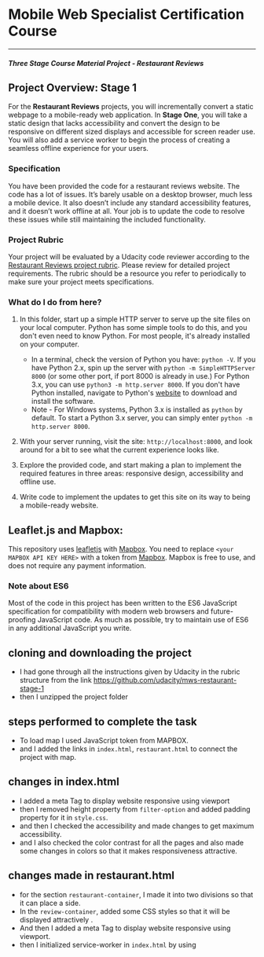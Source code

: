 # Mobile Web Specialist Certification Course

* * *

#### _Three Stage Course Material Project - Restaurant Reviews_

## Project Overview: Stage 1

For the **Restaurant Reviews** projects, you will incrementally convert a static webpage to a mobile-ready web application. In **Stage One**, you will take a static design that lacks accessibility and convert the design to be responsive on different sized displays and accessible for screen reader use. You will also add a service worker to begin the process of creating a seamless offline experience for your users.

### Specification

You have been provided the code for a restaurant reviews website. The code has a lot of issues. It’s barely usable on a desktop browser, much less a mobile device. It also doesn’t include any standard accessibility features, and it doesn’t work offline at all. Your job is to update the code to resolve these issues while still maintaining the included functionality.

### Project Rubric

Your project will be evaluated by a Udacity code reviewer according to the [Restaurant Reviews project rubric](https://review.udacity.com/#!/rubrics/1090/view). Please review for detailed project requirements. The rubric should be a resource you refer to periodically to make sure your project meets specifications.

### What do I do from here?

1.  In this folder, start up a simple HTTP server to serve up the site files on your local computer. Python has some simple tools to do this, and you don't even need to know Python. For most people, it's already installed on your computer.

    -   In a terminal, check the version of Python you have: `python -V`. If you have Python 2.x, spin up the server with `python -m SimpleHTTPServer 8000` (or some other port, if port 8000 is already in use.) For Python 3.x, you can use `python3 -m http.server 8000`. If you don't have Python installed, navigate to Python's [website](https://www.python.org/) to download and install the software.
    -   Note -  For Windows systems, Python 3.x is installed as `python` by default. To start a Python 3.x server, you can simply enter `python -m http.server 8000`.

2.  With your server running, visit the site: `http://localhost:8000`, and look around for a bit to see what the current experience looks like.
3.  Explore the provided code, and start making a plan to implement the required features in three areas: responsive design, accessibility and offline use.
4.  Write code to implement the updates to get this site on its way to being a mobile-ready website.

## Leaflet.js and Mapbox:

This repository uses [leafletjs](https://leafletjs.com/) with [Mapbox](https://www.mapbox.com/). You need to replace `<your MAPBOX API KEY HERE>` with a token from [Mapbox](https://www.mapbox.com/). Mapbox is free to use, and does not require any payment information.

### Note about ES6

Most of the code in this project has been written to the ES6 JavaScript specification for compatibility with modern web browsers and future-proofing JavaScript code. As much as possible, try to maintain use of ES6 in any additional JavaScript you write.

## cloning and downloading the project

-   I had gone through all the instructions given by Udacity in the rubric structure from the link <https://github.com/udacity/mws-restaurant-stage-1>
-   then I unzipped the project folder

## steps performed to complete the task

-   To load map I used JavaScript  token from MAPBOX.
-   and I added the links in `index.html`, `restaurant.html` to connect the project with map.

## changes in index.html

-   I added a meta Tag to display website responsive using viewport
-   then I removed height property from `filter-option` and  added padding property for it in `style.css`.
-   and then I checked the accessibility and made changes to get maximum accessibility.
-   and I also checked the color contrast for all the pages and also made some changes in colors so that it makes responsiveness attractive.

## changes made in restaurant.html

-   for the section `restaurant-container`, I made it into two divisions so that it can place a side.
-   In  the `review-container`, added some CSS styles so that it will be displayed attractively .
-   And then I added a meta Tag to display website responsive using viewport.
-   then I initialized service-worker in `index.html` by using <script> tags and given path of service Worker(sw.js).
-   and then I created manifest.json file with few properties .
-   I had manipulated the  code in dbhelper.js to work with any server. committed the URL with port and assigned direct path.

## FOR RUNNING Project

-   I had implemented this code using `python server` ,we can also implement this project using 200 ok server but we need to do some changes in `dbhelper.js`.

    \+and finally thanks for **Udacity team** for giving this great opportunity to learn about front end
